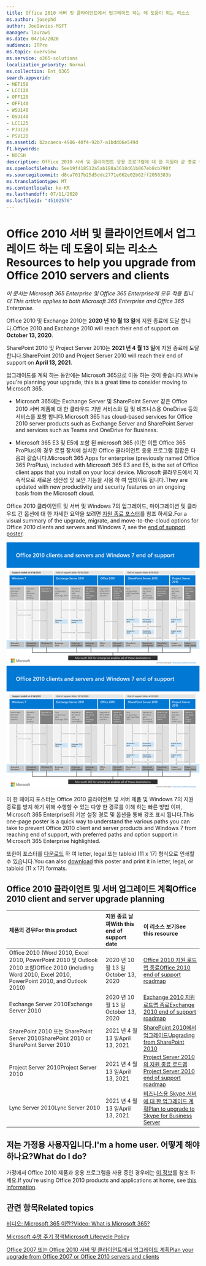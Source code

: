 ```yaml
---
title: Office 2010 서버 및 클라이언트에서 업그레이드 하는 데 도움이 되는 리소스
ms.author: josephd
author: JoeDavies-MSFT
manager: laurawi
ms.date: 04/14/2020
audience: ITPro
ms.topic: overview
ms.service: o365-solutions
localization_priority: Normal
ms.collection: Ent_O365
search.appverid:
- MET150
- LCC120
- OFF120
- OFF140
- WSU140
- OSU140
- LCC125
- PJU120
- PSV120
ms.assetid: b2acaeca-4986-40f4-92b7-a1bdd06e549d
f1.keywords:
- NOCSH
description: Office 2010 서버 및 클라이언트 응용 프로그램에 대 한 지원이 곧 종료 되며 사용자 지정 지원 계약을 사용할 수 없습니다. 이 문서를 사용 하 여 업그레이드 계획을 시작 합니다.
ms.openlocfilehash: 5ee19f418512a5ab188a3618d61b067eb8cb790f
ms.sourcegitcommit: d8ca7017b25d5ddc2771e662e02b62ff2058383b
ms.translationtype: MT
ms.contentlocale: ko-KR
ms.lasthandoff: 07/11/2020
ms.locfileid: "45102576"
---
```

# <a name="resources-to-help-you-upgrade-from-office-2010-servers-and-clients"></a><span data-ttu-id="628d2-104">Office 2010 서버 및 클라이언트에서 업그레이드 하는 데 도움이 되는 리소스</span><span class="sxs-lookup"><span data-stu-id="628d2-104">Resources to help you upgrade from Office 2010 servers and clients</span></span>

<span data-ttu-id="628d2-105">*이 문서는 Microsoft 365 Enterprise 및 Office 365 Enterprise에 모두 적용 됩니다.*</span><span class="sxs-lookup"><span data-stu-id="628d2-105">*This article applies to both Microsoft 365 Enterprise and Office 365 Enterprise.*</span></span>

<span data-ttu-id="628d2-106">Office 2010 및 Exchange 2010는 **2020 년 10 월 13 일**에 지원 종료에 도달 합니다.</span><span class="sxs-lookup"><span data-stu-id="628d2-106">Office 2010 and Exchange 2010 will reach their end of support on **October 13, 2020**.</span></span> 

<span data-ttu-id="628d2-107">SharePoint 2010 및 Project Server 2010는 **2021 년 4 월 13 일**에 지원 종료에 도달 합니다.</span><span class="sxs-lookup"><span data-stu-id="628d2-107">SharePoint 2010 and Project Server 2010 will reach their end of support on **April 13, 2021**.</span></span>

<span data-ttu-id="628d2-108">업그레이드를 계획 하는 동안에는 Microsoft 365으로 이동 하는 것이 좋습니다.</span><span class="sxs-lookup"><span data-stu-id="628d2-108">While you're planning your upgrade, this is a great time to consider moving to Microsoft 365.</span></span> 

- <span data-ttu-id="628d2-109">Microsoft 365에는 Exchange Server 및 SharePoint Server 같은 Office 2010 서버 제품에 대 한 클라우드 기반 서비스와 팀 및 비즈니스용 OneDrive 등의 서비스를 포함 합니다.</span><span class="sxs-lookup"><span data-stu-id="628d2-109">Microsoft 365 has cloud-based services for Office 2010 server products such as Exchange Server and SharePoint Server and services such as Teams and OneDrive for Business.</span></span> 

- <span data-ttu-id="628d2-110">Microsoft 365 E3 및 E5에 포함 된 microsoft 365 (이전 이름 Office 365 ProPlus)의 경우 로컬 장치에 설치한 Office 클라이언트 응용 프로그램 집합은 다음과 같습니다.</span><span class="sxs-lookup"><span data-stu-id="628d2-110">Microsoft 365 Apps for enterprise (previously named Office 365 ProPlus), included with Microsoft 365 E3 and E5, is the set of Office client apps that you install on your local device.</span></span> <span data-ttu-id="628d2-111">Microsoft 클라우드에서 지속적으로 새로운 생산성 및 보안 기능을 사용 하 여 업데이트 됩니다.</span><span class="sxs-lookup"><span data-stu-id="628d2-111">They are updated with new productivity and security features on an ongoing basis from the Microsoft cloud.</span></span>

<span data-ttu-id="628d2-112">Office 2010 클라이언트 및 서버 및 Windows 7의 업그레이드, 마이그레이션 및 클라우드 간 옵션에 대 한 자세한 요약을 보려면 [지원 종료 포스터](./downloads/Office2010Windows7EndOfSupport.pdf)를 참조 하세요.</span><span class="sxs-lookup"><span data-stu-id="628d2-112">For a visual summary of the upgrade, migrate, and move-to-the-cloud options for Office 2010 clients and servers and Windows 7, see the [end of support poster](./downloads/Office2010Windows7EndOfSupport.pdf).</span></span>

<span data-ttu-id="628d2-113">[![Office 2010 클라이언트 및 서버와 Windows 7에 대한 지원 종료 포스터 이미지](./media/upgrade-from-office-2010-servers-and-products/office2010-windows7-end-of-support.png)](./downloads/Office2010Windows7EndOfSupport.pdf)</span><span class="sxs-lookup"><span data-stu-id="628d2-113">[![Image for the end of support for Office 2010 clients and servers and Windows 7 poster](./media/upgrade-from-office-2010-servers-and-products/office2010-windows7-end-of-support.png)](./downloads/Office2010Windows7EndOfSupport.pdf)</span></span>

<span data-ttu-id="628d2-114">이 한 페이지 포스터는 Office 2010 클라이언트 및 서버 제품 및 Windows 7의 지원 종료를 방지 하기 위해 수행할 수 있는 다양 한 경로를 이해 하는 빠른 방법 이며, Microsoft 365 Enterprise의 기본 설정 경로 및 옵션을 통해 강조 표시 됩니다.</span><span class="sxs-lookup"><span data-stu-id="628d2-114">This one-page poster is a quick way to understand the various paths you can take to prevent Office 2010 client and server products and Windows 7 from reaching end of support, with preferred paths and option support in Microsoft 365 Enterprise highlighted.</span></span>

<span data-ttu-id="628d2-115">또한이 포스터를 [다운로드](https://github.com/MicrosoftDocs/microsoft-365-docs/raw/public/microsoft-365/media/migration-microsoft-365-enterprise-workload/Office2010Windows7EndOfSupport.pdf) 하 여 letter, legal 또는 tabloid (11 x 17) 형식으로 인쇄할 수 있습니다.</span><span class="sxs-lookup"><span data-stu-id="628d2-115">You can also [download](https://github.com/MicrosoftDocs/microsoft-365-docs/raw/public/microsoft-365/media/migration-microsoft-365-enterprise-workload/Office2010Windows7EndOfSupport.pdf) this poster and print it in letter, legal, or tabloid (11 x 17) formats.</span></span>
      
## <a name="office-2010-client-and-server-upgrade-planning"></a><span data-ttu-id="628d2-116">Office 2010 클라이언트 및 서버 업그레이드 계획</span><span class="sxs-lookup"><span data-stu-id="628d2-116">Office 2010 client and server upgrade planning</span></span>
  
|<span data-ttu-id="628d2-117">**제품의 경우**</span><span class="sxs-lookup"><span data-stu-id="628d2-117">**For this product**</span></span>|<span data-ttu-id="628d2-118">**지원 종료 날짜**</span><span class="sxs-lookup"><span data-stu-id="628d2-118">**With this end of support date**</span></span>|<span data-ttu-id="628d2-119">**이 리소스 보기**</span><span class="sxs-lookup"><span data-stu-id="628d2-119">**See this resource**</span></span>|
|:-----|:-----|:-----|
|<span data-ttu-id="628d2-120">Office 2010 (Word 2010, Excel 2010, PowerPoint 2010 및 Outlook 2010 포함)</span><span class="sxs-lookup"><span data-stu-id="628d2-120">Office 2010 (including Word 2010, Excel 2010, PowerPoint 2010, and Outlook 2010)</span></span>  <br/> | <span data-ttu-id="628d2-121">2020 년 10 월 13 일</span><span class="sxs-lookup"><span data-stu-id="628d2-121">October 13, 2020</span></span> |[<span data-ttu-id="628d2-122">Office 2010 지원 로드맵 종료</span><span class="sxs-lookup"><span data-stu-id="628d2-122">Office 2010 end of support roadmap</span></span>](https://docs.microsoft.com/DeployOffice/office-2010-end-support-roadmap) <br/> |
|<span data-ttu-id="628d2-123">Exchange Server 2010</span><span class="sxs-lookup"><span data-stu-id="628d2-123">Exchange Server 2010</span></span>  <br/> | <span data-ttu-id="628d2-124">2020 년 10 월 13 일</span><span class="sxs-lookup"><span data-stu-id="628d2-124">October 13, 2020</span></span>  |[<span data-ttu-id="628d2-125">Exchange 2010 지원 로드맵 종료</span><span class="sxs-lookup"><span data-stu-id="628d2-125">Exchange 2010 end of support roadmap</span></span>](exchange-2010-end-of-support.md) <br/> |
|<span data-ttu-id="628d2-126">SharePoint 2010 또는 SharePoint Server 2010</span><span class="sxs-lookup"><span data-stu-id="628d2-126">SharePoint 2010 or SharePoint Server 2010</span></span>  <br/> | <span data-ttu-id="628d2-127">2021 년 4 월 13 일</span><span class="sxs-lookup"><span data-stu-id="628d2-127">April 13, 2021</span></span> |[<span data-ttu-id="628d2-128">SharePoint 2010에서 업그레이드</span><span class="sxs-lookup"><span data-stu-id="628d2-128">Upgrading from SharePoint 2010</span></span>](upgrade-from-sharepoint-2010.md) <br/> |
|<span data-ttu-id="628d2-129">Project Server 2010</span><span class="sxs-lookup"><span data-stu-id="628d2-129">Project Server 2010</span></span> <br/> | <span data-ttu-id="628d2-130">2021 년 4 월 13 일</span><span class="sxs-lookup"><span data-stu-id="628d2-130">April 13, 2021</span></span> | [<span data-ttu-id="628d2-131">Project Server 2010의 지원 종료 로드맵</span><span class="sxs-lookup"><span data-stu-id="628d2-131">Project Server 2010 end of support roadmap</span></span>](project-server-2010-end-of-support.md) <br/> |
|<span data-ttu-id="628d2-132">Lync Server 2010</span><span class="sxs-lookup"><span data-stu-id="628d2-132">Lync Server 2010</span></span> <br/> | <span data-ttu-id="628d2-133">2021 년 4 월 13 일</span><span class="sxs-lookup"><span data-stu-id="628d2-133">April 13, 2021</span></span> | [<span data-ttu-id="628d2-134">비즈니스용 Skype 서버에 대 한 업그레이드 계획</span><span class="sxs-lookup"><span data-stu-id="628d2-134">Plan to upgrade to Skype for Business Server</span></span>](https://docs.microsoft.com/skypeforbusiness/plan-your-deployment/upgrade) <br/> |
    
## <a name="im-a-home-user-what-do-i-do"></a><span data-ttu-id="628d2-135">저는 가정용 사용자입니다.</span><span class="sxs-lookup"><span data-stu-id="628d2-135">I'm a home user.</span></span> <span data-ttu-id="628d2-136">어떻게 해야 하나요?</span><span class="sxs-lookup"><span data-stu-id="628d2-136">What do I do?</span></span>

<span data-ttu-id="628d2-137">가정에서 Office 2010 제품과 응용 프로그램을 사용 중인 경우에는 [이 정보](plan-upgrade-previous-versions-office.md#im-a-home-user-what-do-i-do)를 참조 하세요.</span><span class="sxs-lookup"><span data-stu-id="628d2-137">If you're using Office 2010 products and applications at home, see [this information](plan-upgrade-previous-versions-office.md#im-a-home-user-what-do-i-do).</span></span>

## <a name="related-topics"></a><span data-ttu-id="628d2-138">관련 항목</span><span class="sxs-lookup"><span data-stu-id="628d2-138">Related topics</span></span>

[<span data-ttu-id="628d2-139">비디오: Microsoft 365 이란?</span><span class="sxs-lookup"><span data-stu-id="628d2-139">Video: What is Microsoft 365?</span></span>](https://support.office.com/article/847caf12-2589-452c-8aca-1c009797678b.aspx)
  
[<span data-ttu-id="628d2-140">Microsoft 수명 주기 정책</span><span class="sxs-lookup"><span data-stu-id="628d2-140">Microsoft Lifecycle Policy</span></span>](https://go.microsoft.com/fwlink/?linkid=865200)

[<span data-ttu-id="628d2-141">Office 2007 또는 Office 2010 서버 및 클라이언트에서 업그레이드 계획</span><span class="sxs-lookup"><span data-stu-id="628d2-141">Plan your upgrade from Office 2007 or Office 2010 servers and clients</span></span>](plan-upgrade-previous-versions-office.md)

